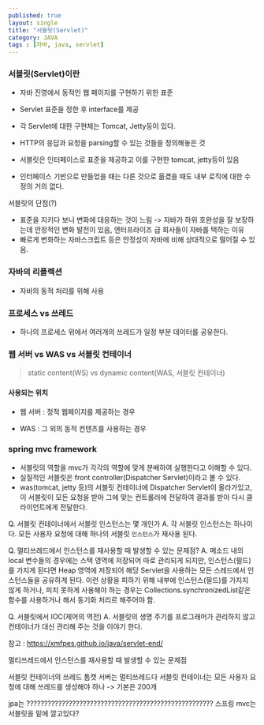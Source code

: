 ```yaml
---
published: true
layout: single
title: "서블릿(Servlet)"
category: JAVA
tags : [자바, java, servlet]
---
```


### 서블릿(Servlet)이란

- 자바 진영에서 동적인 웹 페이지를 구현하기 위한 표준
- Servlet 표준을 정한 후 interface를 제공
- 각 Servlet에 대한 구현체는 Tomcat, Jetty등이 있다.

- HTTP의 응답과 요청을 parsing할 수 있는 것들을 정의해놓은 것
- 서블릿은 인터페이스로 표준을 제공하고 이를 구현한 tomcat, jetty등이 있음
- 인터페이스 기반으로 만들었을 때는 다른 것으로 옮겼을 때도 내부 로직에 대한 수정의 거의 없다.

서블릿의 단점(?)
- 표준을 지키다 보니 변화에 대응하는 것이 느림
   -> 자바가 하위 호완성을 잘 보장하는데 안정적인 변화 발전이 있음, 엔터프라이즈 급 회사들이 자바를 택하는 이유
- 빠르게 변화하는 자바스크립트 등은 안정성이 자바에 비해 상대적으로 떨어질 수 있음.


### 자바의 리플렉션

- 자바의 동적 처리를 위해 사용

### 프로세스 vs 쓰레드

- 하나의 프로세스 위에서 여러개의 쓰레드가 일정 부분 데이터를 공유한다.

### 웹 서버 vs WAS vs 서블릿 컨테이너

> static content(WS) vs dynamic content(WAS, 서블릿 컨테이너)

#### 사용되는 위치

- 웹 서버 : 정적 웹페이지를 제공하는 경우

- WAS : 그 외의 동적 컨텐츠를 사용하는 경우



### spring mvc framework
- 서블릿의 역할을 mvc가 각각의 역할에 맞게 분배하여 실행한다고 이해할 수 있다.
- 실질적인 서블릿은 front controller(Dispatcher Servlet)이라고 볼 수 있다.
- was(tomcat, jetty 등)의 서블릿 컨테이너에 Dispatcher Servlet이 올라가있고, 이 서블릿이 모든 요청을 받아 그에 맞는 컨트롤러에 전달하여 결과를 받아 다시 클라이언트에게 전달한다.


Q. 서블릿 컨테이너에서 서블릿 인스턴스는 몇 개인가
A. 각 서블릿 인스턴스는 하나이다. 모든 사용자 요청에 대해 하나의 서블릿 `인스턴스`가 재사용 된다.

Q. 멀티쓰레드에서 인스턴스를 재사용할 때 발생할 수 있는 문제점?
A. 메소드 내의 local 변수들의 경우에는 스택 영역에 저장되어 따로 관리되게 되지만, 인스턴스(필드)를 가지게 된다면 Heap 영역에 저장되어 해당 Servlet을 사용하는 모든 스레드에서 인스턴스들을 공유하게 된다.
이런 상황을 피하기 위해 내부에 인스턴스(필드)를 가지지 않게 하거나, 피치 못하게 사용해야 하는 경우는 Collections.synchronizedList같은 함수를 사용하거나 해서 동기화 처리르 해주어야 함.

Q. 서블릿에서 IOC(제어의 역전)
A. 서블릿의 생명 주기를 프로그래머가 관리하지 않고 컨테이너가 대신 관리해 주는 것을 이야기 한다.

참고 : https://xmfpes.github.io/java/servlet-end/

멀티쓰레드에서 인스턴스를 재사용할 때 발생할 수 있는 문제점

서블릿 컨테이너의 쓰레드
 톰캣 서버는 멀티쓰레드다 서블릿 컨테이너는 모든 사용자 요청에 대해 쓰레드를 생성해야 하나 -> 기본은 200개


jpa는 ?????????????????????????????????????????????????????
스프링 mvc는 서블릿을 밑에 깔고있다?